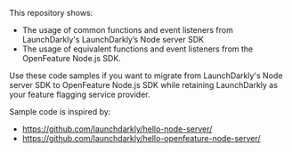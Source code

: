 This repository shows:
* The usage of common functions and event listeners from LaunchDarkly's LaunchDarkly’s Node server SDK
* The usage of equivalent functions and event listeners from the OpenFeature Node.js SDK.

Use these code samples if you want to migrate from LaunchDarkly's Node server SDK to OpenFeature Node.js SDK while retaining LaunchDarkly as your feature flagging service provider.

Sample code is inspired by:
* https://github.com/launchdarkly/hello-node-server/
* https://github.com/launchdarkly/hello-openfeature-node-server/
